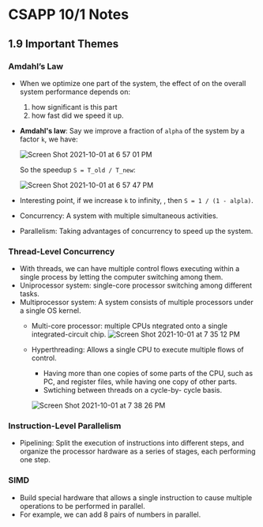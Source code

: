 # CSAPP 10/1 Notes
## 1.9 Important Themes
### Amdahl’s Law
* When we optimize one part of the system, the effect of on the overall system performance depends on:
   1. how significant is this part
   2. how fast did we speed it up.
* **Amdahl's law**: Say we improve a fraction of `alpha` of the system by a factor `k`, we have:

  ![Screen Shot 2021-10-01 at 6 57 01 PM](https://user-images.githubusercontent.com/26990923/135700321-c1148115-9a33-4c51-86d7-433b6c4c88f2.png)
  
  So the speedup `S = T_old / T_new`:
  
  ![Screen Shot 2021-10-01 at 6 57 47 PM](https://user-images.githubusercontent.com/26990923/135700339-f799ebf0-af44-4bb0-89df-5b0da9542cab.png)

* Interesting point, if we increase `k` to infinity, , then `S = 1 / (1 - alpla)`.

* Concurrency: A system with multiple simultaneous activities.
* Parallelism: Taking advantages of concurrency to speed up the system.

### Thread-Level Concurrency
* With threads, we can have multiple control flows executing within a single process by letting the computer switching among them.
* Uniprocessor system: single-core processor switching among different tasks.
* Multiprocessor system: A system consists of multiple processors under a single OS kernel.
  * Multi-core processor: multiple CPUs ntegrated onto a single integrated-circuit chip.
    ![Screen Shot 2021-10-01 at 7 35 12 PM](https://user-images.githubusercontent.com/26990923/135701153-65af21fc-5bff-42f1-9fc2-1d2c3332c37d.png)
  * Hyperthreading: Allows a single CPU to execute multiple flows of control.
    * Having more than one copies of some parts of the CPU, such as PC, and register files, while having one copy of other parts.
    * Swtiching between threads on a cycle-by- cycle basis. 

    ![Screen Shot 2021-10-01 at 7 38 26 PM](https://user-images.githubusercontent.com/26990923/135701224-d093ddd2-2e0e-49ff-a738-5d99a5408520.png)
### Instruction-Level Parallelism
* Pipelining: Split the execution of instructions into different steps, and organize the processor hardware as a series of stages, each performing one step.

### SIMD
* Build special hardware that allows a single instruction to cause multiple operations to be performed in parallel.
* For example, we can add 8 pairs of numbers in parallel.
